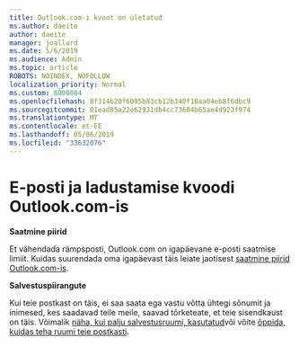 ```yaml
---
title: Outlook.com-i kvoot on ületatud
ms.author: daeite
author: daeite
manager: joallard
ms.date: 5/6/2019
ms.audience: Admin
ms.topic: article
ROBOTS: NOINDEX, NOFOLLOW
localization_priority: Normal
ms.custom: 8000084
ms.openlocfilehash: 8f314b20f6095b83cb12b340f10aa04eb8f6dbc9
ms.sourcegitcommit: 01ead85a22e62931db4cc73604b65ae4d923f974
ms.translationtype: MT
ms.contentlocale: et-EE
ms.lasthandoff: 05/06/2019
ms.locfileid: "33632076"
---
```

# <a name="email-and-storage-quota-in-outlookcom"></a>E-posti ja ladustamise kvoodi Outlook.com-is

**Saatmine piirid**

Et vähendada rämpsposti, Outlook.com on igapäevane e-posti saatmise limiit. Kuidas suurendada oma igapäevast täis leiate jaotisest [saatmine piirid Outlook.com-is](https://support.office.com/article/279ee200-594c-40f0-9ec8-bb6af7735c2e).

**Salvestuspiirangute**

Kui teie postkast on täis, ei saa saata ega vastu võtta ühtegi sõnumit ja inimesed, kes saadavad teile meile, saavad tõrketeate, et teie sisendkaust on täis. Võimalik [näha, kui palju salvestusruumi, kasutatud](https://go.microsoft.com/fwlink/?linkid=2052089)või võite [õppida, kuidas teha ruumi teie postkasti](https://support.office.com/article/7ac99134-69e5-4619-ac0b-2d313bba5e9e).